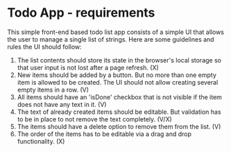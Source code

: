 # Todo App - requirements

This simple front-end based todo list app consists of a simple UI that allows the user to manage a single list of strings. Here are some guidelines and rules the UI should follow:

1. The list contents should store its state in the browser's local storage so that user input is not lost after a page refresh. (X)
2. New items should be added by a button. But no more than one empty item is allowed to be created. The UI should not allow creating several empty items in a row. (V)
3. All items should have an 'isDone' checkbox that is not visible if the item does not have any text in it. (V)
4. The text of already created items should be editable. But validation has to be in place to not remove the text completely. (V/X)
5. The items should have a delete option to remove them from the list. (V)
6. The order of the items has to be editable via a drag and drop functionality. (X)

